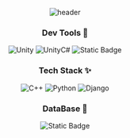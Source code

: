 <div align='center'>

![header](https://capsule-render.vercel.app/api?type=venom&color=7FC8E8&height=200&section=header&text=loremtho&animation=fadeIn&fontSize=60&fontAlign=50&fontColor=33383D)

</div>

<h3 align = "center"> Dev Tools 🔧 </h3>
<div align='center'>

  ![Unity](https://img.shields.io/badge/Unity-000000?style=for-the-badge&logo=unity&logoColor=white)
  ![UnityC#](https://img.shields.io/badge/UnityC%23-000000?style=for-the-badge&logo=unity&logoColor=white&color=000000)
  ![Static Badge](https://img.shields.io/badge/vscode-33B5FF?style=for-the-badge)

</div>

<h3 align = "center"> Tech Stack ✨ </h3>
<div align='center'>

  ![C++](https://img.shields.io/badge/C%2B%2B-00599C?style=flat-square&logo=cplusplus&logoColor=white&color=%2300599C)
  ![Python](https://img.shields.io/badge/python-3776AB?style=flat-square&logo=python&logoColor=white&color=3776AB)
  ![Django](https://img.shields.io/badge/django-ffffff?style=flat-square&logo=django&color=%23092E20)

</div>

<h3 align = "center"> DataBase 💽  </h3>
<div align = "center">
  
  ![Static Badge](https://img.shields.io/badge/mysql-4479A1?style=flat-square&logo=mysql&logoColor=white&color=4479A1)
  
</div>
